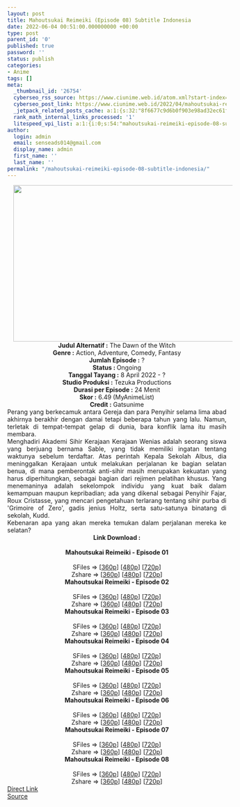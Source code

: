 ```yaml
---
layout: post
title: Mahoutsukai Reimeiki (Episode 08) Subtitle Indonesia
date: 2022-06-04 00:51:00.000000000 +00:00
type: post
parent_id: '0'
published: true
password: ''
status: publish
categories:
- Anime
tags: []
meta:
  _thumbnail_id: '26754'
  cyberseo_rss_source: https://www.ciunime.web.id/atom.xml?start-index=1
  cyberseo_post_link: https://www.ciunime.web.id/2022/04/mahoutsukai-reimeiki-subtitle-indonesia.html
  _jetpack_related_posts_cache: a:1:{s:32:"8f6677c9d6b0f903e98ad32ec61f8deb";a:2:{s:7:"expires";i:1656756594;s:7:"payload";a:3:{i:0;a:1:{s:2:"id";i:27041;}i:1;a:1:{s:2:"id";i:26941;}i:2;a:1:{s:2:"id";i:26897;}}}}
  rank_math_internal_links_processed: '1'
  litespeed_vpi_list: a:1:{i:0;s:54:"mahoutsukai-reimeiki-episode-08-subtitle-indonesia.jpg";}
author:
  login: admin
  email: senseads014@gmail.com
  display_name: admin
  first_name: ''
  last_name: ''
permalink: "/mahoutsukai-reimeiki-episode-08-subtitle-indonesia/"
---
```

<div class="separator" style="clear: both; text-align: center;"><a href="https://blogger.googleusercontent.com/img/b/R29vZ2xl/AVvXsEhkp30zauNipkGCzgRBnAkCRrQep_mdeo5Lk3qXGk2JuX24UElMM_m5BdvHBrN8MTcIgDuNdPPJ4npt7F5_H30JDRiFvBrqj1rThPkmQi631ZRTiOzxU1p3bfYXrfnTxtDSaDZL_7US3lwkmixeu7Nj_R-OewDuMAiFRPN51P9cy6wBpryRsJ7KqGA-/s1280/Mahoutsukai%20Reimeiki.jpg" style="margin-left: 1em; margin-right: 1em;"><img border="0" data-original-height="720" data-original-width="1280" height="360" src="{{ site.baseurl }}/assets/2022/06/Mahoutsukai%20Reimeiki.jpg" width="640" /></a></div>
<div class="separator" style="clear: both; text-align: center;"></div>
<div style="text-align: center;"><b>Judul</b><b><b> Alternatif</b> :</b> The Dawn of the Witch</div>
<div style="text-align: center;"><b><b>Genre :</b></b> Action, Adventure, Comedy, Fantasy</div>
<div style="text-align: center;"><b>Jumlah Episode :</b> ?<br /><b>Status :&nbsp;</b>Ongoing<br /><b>Tanggal Tayang :</b> 8 April&nbsp;2022 - ?<br /><b>Studio Produksi :</b>&nbsp;Tezuka Productions<br /><b>Durasi per Episode :</b> 24 Menit</div>
<div style="text-align: center;"><b>Skor :</b> 6.49 (MyAnimeList)</div>
<div style="text-align: center;"><b>Credit :</b>&nbsp;Gatsunime</div>
<div style="text-align: center;"></div>
<div style="text-align: justify;">
<div>Perang yang berkecamuk antara Gereja dan para Penyihir selama lima abad akhirnya berakhir dengan damai tetapi beberapa tahun yang lalu. Namun, terletak di tempat-tempat gelap di dunia, bara konflik lama itu masih membara.</div>
<div></div>
<div>Menghadiri Akademi Sihir Kerajaan Kerajaan Wenias adalah seorang siswa yang berjuang bernama Sable, yang tidak memiliki ingatan tentang waktunya sebelum terdaftar. Atas perintah Kepala Sekolah Albus, dia meninggalkan Kerajaan untuk melakukan perjalanan ke bagian selatan benua, di mana pemberontak anti-sihir masih merupakan kekuatan yang harus diperhitungkan, sebagai bagian dari rejimen pelatihan khusus. Yang menemaninya adalah sekelompok individu yang kuat baik dalam kemampuan maupun kepribadian; ada yang dikenal sebagai Penyihir Fajar, Roux Cristasse, yang mencari pengetahuan terlarang tentang sihir purba di 'Grimoire of Zero', gadis jenius Holtz, serta satu-satunya binatang di sekolah, Kudd.</div>
<div></div>
<div>Kebenaran apa yang akan mereka temukan dalam perjalanan mereka ke selatan?</div>
</div>
<div style="text-align: justify;"></div>
<div style="text-align: justify;"></div>
<div style="text-align: center;">
<div style="text-align: center;">
<div style="text-align: left;">
<div style="text-align: center;"><b>Link Download :</b></div>
<div style="text-align: center;"><b><br /></b></div>
<div style="text-align: center;"><span style="text-align: left;"><b>Mahoutsukai Reimeiki&nbsp;</b></span><b>- Episode 01</b></div>
<div style="text-align: center;"><b><br /></b></div>
<div style="text-align: center;">SFiles =&gt; [<a href="http://www.solidfiles.com/v/BVWnAYZ7z62dL" target="_blank" rel="noopener">360p</a>] [<a href="http://www.solidfiles.com/v/MWGp85nGXxp3z" target="_blank" rel="noopener">480p</a>] [<a href="http://www.solidfiles.com/v/dNL3pxXxmQVx3" target="_blank" rel="noopener">720p</a>]</div>
<div style="text-align: center;">Zshare =&gt; [<a href="https://www96.zippyshare.com/v/ijHsqlVv/file.html" target="_blank" rel="noopener">360p</a>] [<a href="https://www96.zippyshare.com/v/0I3C1cfg/file.html" target="_blank" rel="noopener">480p</a>] [<a href="https://www96.zippyshare.com/v/lea8hp0i/file.html" target="_blank" rel="noopener">720p</a>]</div>
<div style="text-align: center;"></div>
<div style="text-align: center;">
<div><span style="text-align: left;"><b>Mahoutsukai Reimeiki&nbsp;</b></span><b>- Episode 02</b></div>
<div><b><br /></b></div>
<div>SFiles =&gt; [<a href="http://www.solidfiles.com/v/dNvDnqBgGDRM2" target="_blank" rel="noopener">360p</a>] [<a href="http://www.solidfiles.com/v/GWXQN4jWGBGxg" target="_blank" rel="noopener">480p</a>] [<a href="http://www.solidfiles.com/v/KnKQeZQ53rxVj" target="_blank" rel="noopener">720p</a>]</div>
<div>Zshare =&gt; [<a href="https://www96.zippyshare.com/v/OZWR7GE0/file.html" target="_blank" rel="noopener">360p</a>] [<a href="https://www96.zippyshare.com/v/kGIwk6XH/file.html" target="_blank" rel="noopener">480p</a>] [<a href="https://www96.zippyshare.com/v/B28UGtY9/file.html" target="_blank" rel="noopener">720p</a>]</div>
<div></div>
<div>
<div><span style="text-align: left;"><b>Mahoutsukai Reimeiki&nbsp;</b></span><b>- Episode 03</b></div>
<div><b><br /></b></div>
<div>SFiles =&gt; [<a href="http://www.solidfiles.com/v/xVxp8QP4DwnWY" target="_blank" rel="noopener">360p</a>] [<a href="http://www.solidfiles.com/v/jQAq577DMe7ym" target="_blank" rel="noopener">480p</a>] [<a href="http://www.solidfiles.com/v/dNaQepG2Rw8ge" target="_blank" rel="noopener">720p</a>]</div>
<div>Zshare =&gt; [<a href="https://www57.zippyshare.com/v/megpSPup/file.html" target="_blank" rel="noopener">360p</a>] [<a href="https://www57.zippyshare.com/v/H0RJCKpK/file.html" target="_blank" rel="noopener">480p</a>] [<a href="https://www57.zippyshare.com/v/Go0AULXs/file.html" target="_blank" rel="noopener">720p</a>]</div>
</div>
<div></div>
<div>
<div><span style="text-align: left;"><b>Mahoutsukai Reimeiki&nbsp;</b></span><b>- Episode 04</b></div>
<div><b><br /></b></div>
<div>SFiles =&gt; [<a href="http://www.solidfiles.com/v/MW7ZAKz7VRKe2" target="_blank" rel="noopener">360p</a>] [<a href="http://www.solidfiles.com/v/XLVgDq6q8ra7X" target="_blank" rel="noopener">480p</a>] [<a href="http://www.solidfiles.com/v/5d6ppArgR6g66" target="_blank" rel="noopener">720p</a>]</div>
<div>Zshare =&gt; [<a href="https://www79.zippyshare.com/v/9P0y1ZkE/file.html" target="_blank" rel="noopener">360p</a>] [<a href="https://www79.zippyshare.com/v/FYvJwq2p/file.html" target="_blank" rel="noopener">480p</a>] [<a href="https://www79.zippyshare.com/v/wNRj69uA/file.html" target="_blank" rel="noopener">720p</a>]</div>
</div>
<div></div>
<div>
<div><span style="text-align: left;"><b>Mahoutsukai Reimeiki&nbsp;</b></span><b>- Episode 05</b></div>
<div><b><br /></b></div>
<div>SFiles =&gt; [<a href="http://www.solidfiles.com/v/qdaMWvPBY3nQN" target="_blank" rel="noopener">360p</a>] [<a href="http://www.solidfiles.com/v/NVp6ZPZR2MrLe" target="_blank" rel="noopener">480p</a>] [<a href="http://www.solidfiles.com/v/a4kLgK63mM7Z3" target="_blank" rel="noopener">720p</a>]</div>
<div>Zshare =&gt; [<a href="https://www64.zippyshare.com/v/UpLZ6iKZ/file.html" target="_blank" rel="noopener">360p</a>] [<a href="https://www64.zippyshare.com/v/KydqniHL/file.html" target="_blank" rel="noopener">480p</a>] [<a href="https://www64.zippyshare.com/v/xUZ2CxVK/file.html" target="_blank" rel="noopener">720p</a>]</div>
</div>
<div></div>
<div>
<div><span style="text-align: left;"><b>Mahoutsukai Reimeiki&nbsp;</b></span><b>- Episode 06</b></div>
<div><b><br /></b></div>
<div>SFiles =&gt; [<a href="https://www.mp4upload.com/x893zdr1dfmm" target="_blank" rel="noopener">360p</a>] [<a href="https://www.mp4upload.com/73itqdf6pvtt" target="_blank" rel="noopener">480p</a>] [<a href="https://www.mp4upload.com/rpi8f97q2cea" target="_blank" rel="noopener">720p</a>]</div>
<div>Zshare =&gt; [<a href="https://www1.zippyshare.com/v/XAoVzUUf/file.html" target="_blank" rel="noopener">360p</a>] [<a href="https://www1.zippyshare.com/v/ECGLD8Lh/file.html" target="_blank" rel="noopener">480p</a>] [<a href="https://www1.zippyshare.com/v/EG8tgU81/file.html" target="_blank" rel="noopener">720p</a>]</div>
</div>
<div></div>
<div>
<div><span style="text-align: left;"><b>Mahoutsukai Reimeiki&nbsp;</b></span><b>- Episode 07</b></div>
<div><b><br /></b></div>
<div>SFiles =&gt; [<a href="http://www.solidfiles.com/v/z3ZRDgrLwReyX" target="_blank" rel="noopener">360p</a>] [<a href="http://www.solidfiles.com/v/peG5BKVWNBmkR" target="_blank" rel="noopener">480p</a>] [<a href="http://www.solidfiles.com/v/7MdGN8ZgyWqjB" target="_blank" rel="noopener">720p</a>]</div>
<div>Zshare =&gt; [<a href="https://www120.zippyshare.com/v/657zWO5C/file.html" target="_blank" rel="noopener">360p</a>] [<a href="https://www120.zippyshare.com/v/FZRDABaV/file.html" target="_blank" rel="noopener">480p</a>] [<a href="https://www120.zippyshare.com/v/l8EI1bA7/file.html" target="_blank" rel="noopener">720p</a>]</div>
</div>
<div></div>
<div>
<div><span style="text-align: left;"><b>Mahoutsukai Reimeiki&nbsp;</b></span><b>- Episode 08</b></div>
<div><b><br /></b></div>
<div>SFiles =&gt; [<a href="http://www.solidfiles.com/v/x582gwrBKLyag" target="_blank" rel="noopener">360p</a>] [<a href="http://www.solidfiles.com/v/VxdYmnjKW3MLx" target="_blank" rel="noopener">480p</a>] [<a href="http://www.solidfiles.com/v/BN58Y3XRgzwwV" target="_blank" rel="noopener">720p</a>]</div>
<div>Zshare =&gt; [<a href="https://www7.zippyshare.com/v/FwHAyvCl/file.html" target="_blank" rel="noopener">360p</a>] [<a href="https://www7.zippyshare.com/v/cJic7PqP/file.html" target="_blank" rel="noopener">480p</a>] [<a href="https://www7.zippyshare.com/v/Hafxj5S8/file.html" target="_blank" rel="noopener">720p</a>]</div>
</div>
</div>
</div>
</div>
</div>
<link rel="stylesheet" href="https://cdnjs.cloudflare.com/ajax/libs/font-awesome/4.7.0/css/font-awesome.min.css" />
<div class="divbtn"> <a href="https://handymansurrender.com/fihup8buzv?key=94550f7ce39444073321dde3b8782f97" class="btn"><i class="fa fa-download"></i> Direct Link</a> <br /><a href="https://www.ciunime.web.id/2022/04/mahoutsukai-reimeiki-subtitle-indonesia.html">Source</a> </div>

